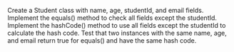 Create a Student class with name, age, studentId, and email fields. Implement the equals() method to check all fields
except the studentId. Implement the hashCode() method to use all fields except the studentId to calculate the hash code.
Test that two instances with the same name, age, and email return true for equals() and have the same hash code.